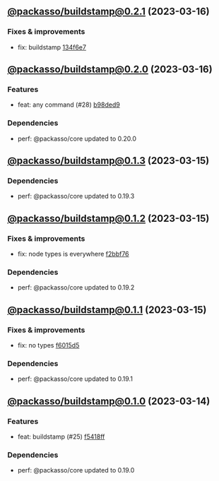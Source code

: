 ## [@packasso/buildstamp@0.2.1](https://github.com/qiwi/packasso/compare/2023.3.16-packasso.buildstamp.0.2.0-f0...2023.3.16-packasso.buildstamp.0.2.1-f0) (2023-03-16)

### Fixes & improvements
* fix: buildstamp [134f6e7](https://github.com/qiwi/packasso/commit/134f6e7882e7882ea8231ddbb2e90c487278cf62)

## [@packasso/buildstamp@0.2.0](https://github.com/qiwi/packasso/compare/2023.3.15-packasso.buildstamp.0.1.3-f0...2023.3.16-packasso.buildstamp.0.2.0-f0) (2023-03-16)

### Features
* feat: any command (#28) [b98ded9](https://github.com/qiwi/packasso/commit/b98ded9ad02eb48d5a6f5ec1e5f1e93b486fb46b)

### Dependencies
* perf: @packasso/core updated to 0.20.0

## [@packasso/buildstamp@0.1.3](https://github.com/qiwi/packasso/compare/2023.3.15-packasso.buildstamp.0.1.2-f0...2023.3.15-packasso.buildstamp.0.1.3-f0) (2023-03-15)

### Dependencies
* perf: @packasso/core updated to 0.19.3

## [@packasso/buildstamp@0.1.2](https://github.com/qiwi/packasso/compare/2023.3.15-packasso.buildstamp.0.1.1-f0...2023.3.15-packasso.buildstamp.0.1.2-f0) (2023-03-15)

### Fixes & improvements
* fix: node types is everywhere [f2bbf76](https://github.com/qiwi/packasso/commit/f2bbf767ee6e98e1ccbfa2f3f837ffd34768decc)

### Dependencies
* perf: @packasso/core updated to 0.19.2

## [@packasso/buildstamp@0.1.1](https://github.com/qiwi/packasso/compare/2023.3.14-packasso.buildstamp.0.1.0-f0...2023.3.15-packasso.buildstamp.0.1.1-f0) (2023-03-15)

### Fixes & improvements
* fix: no types [f6015d5](https://github.com/qiwi/packasso/commit/f6015d5f46c89f9c419c1c480567a1df27629162)

### Dependencies
* perf: @packasso/core updated to 0.19.1

## [@packasso/buildstamp@0.1.0](https://github.com/qiwi/packasso/compare/undefined...2023.3.14-packasso.buildstamp.0.1.0-f0) (2023-03-14)

### Features
* feat: buildstamp (#25) [f5418ff](https://github.com/qiwi/packasso/commit/f5418ffac84f7d369b99f2dd80ffaafce82cf736)

### Dependencies
* perf: @packasso/core updated to 0.19.0
